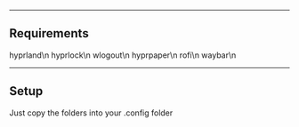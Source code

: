 --------------------------------
Requirements
--------------------------------
hyprland\n
hyprlock\n
wlogout\n
hyprpaper\n
rofi\n
waybar\n

-------------------------
Setup
-------------------------
Just copy the folders into your .config folder
